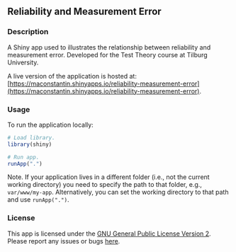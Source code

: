 ## Reliability and Measurement Error


### Description

A Shiny app used to illustrates the relationship between reliability and measurement error.
Developed for the Test Theory course at Tilburg University.

A live version of the application is hosted at: [https://maconstantin.shinyapps.io/reliability-measurement-error](https://maconstantin.shinyapps.io/reliability-measurement-error).


### Usage

To run the application locally:

```r
# Load library.
library(shiny)

# Run app.
runApp(".")
```

Note. If your application lives in a different folder (i.e., not the current working directory) you need to specify the path to that folder, e.g., `var/www/my-app`. Alternatively, you can set the working directory to that path and use `runApp(".")`.


### License

This app is licensed under the [GNU General Public License Version 2](https://www.gnu.org/licenses/old-licenses/gpl-2.0.txt). Please report any issues or bugs [here](https://github.com/mihaiconstantin/reliability-measurement-error/issues).
